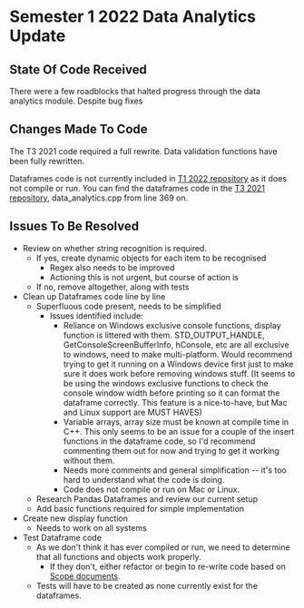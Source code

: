 # Semester 1 2022 Data Analytics Update
## State Of Code Received

There were a few roadblocks that halted progress through the data analytics module.
Despite bug fixes

## Changes Made To Code

The T3 2021 code required a full rewrite.
Data validation functions have been fully rewritten.  

Dataframes code is not currently included in [T1 2022 repository](https://github.com/lawrence0arabia/splashkit-core/tree/develop/coresdk/src/coresdk/data_analytics.cpp) as it does not compile or run. You can find the dataframes code in the [T3 2021 repository](https://bitbucket-students.deakin.edu.au/users/zbargiamidis/repos/splashkit2021t3/browse), data_analytics.cpp from line 369 on.


## Issues To Be Resolved

- Review on whether string recognition is required.
  - If yes, create dynamic objects for each item to be recognised
    - Regex also needs to be improved
    - Actioning this is not urgent, but course of action is
  - If no, remove altogether, along with tests
- Clean up Dataframes code line by line
  - Superfluous code present, needs to be simplified
    - Issues identified include:
      - Reliance on Windows exclusive console functions, display function is littered with them. STD_OUTPUT_HANDLE, GetConsoleScreenBufferInfo, hConsole, etc are all exclusive to windows, need to make multi-platform. Would recommend trying to get it running on a Windows device first just to make sure it does work before removing windows stuff. (It seems to be using the windows exclusive functions to check the console window width before printing so it can format the dataframe correctly. This feature is a nice-to-have, but Mac and Linux support are MUST HAVES)
      - Variable arrays, array size must be known at compile time in C++. This only seems to be an issue for a couple of the insert functions in the dataframe code, so I'd recommend commenting them out for now and trying to get it working without them.
      - Needs more comments and general simplification -- it's too hard to understand what the code is doing.
      - Code does not compile or run on Mac or Linux.
  - Research Pandas Dataframes and review our current setup
  - Add basic functions required for simple implementation
- Create new display function
  - Needs to work on all systems
- Test Dataframe code
  - As we don't think it has ever compiled or run, we need to determine that all functions and objects work properly.
    - If they don't, either refactor or begin to re-write code based on [Scope documents](../Scope/Index.md).
  - Tests will have to be created as none currently exist for the dataframes.
